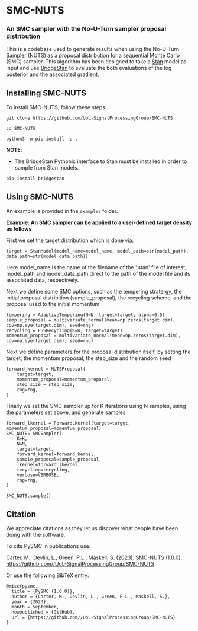 # SMC-NUTS
### An SMC sampler with the No-U-Turn sampler proposal distribution 

This is a codebase used to generate results when using the No-U-Turn Sampler (NUTS) as a proposal distribution for a sequential Monte Carlo (SMC) sampler. This algorithm has been designed to take a [Stan](https://mc-stan.org/) model as input and use [BridgeStan](https://github.com/roualdes/bridgestan) to evaluate the both evaluations of the log posterior and the associated gradient. 


## Installing SMC-NUTS

To install SMC-NUTS, follow these steps:

```
git clone https://github.com/UoL-SignalProcessingGroup/SMC-NUTS

cd SMC-NUTS

python3 -m pip install -e .
```

**NOTE**:
- The BridgeStan Pythonic interface to Stan must be installed in order to sample from Stan models.
```
pip install bridgestan
```

## Using SMC-NUTS

An example is provided in the `examples` folder.

**Example: An SMC sampler can be applied to a user-defined target density as follows**

First we set the target distribution which is done via:
```
target = StanModel(model_name=model_name, model_path=str(model_path), data_path=str(model_data_path))
```
Here model_name is the name of the filename of the '.stan' file of interest, model_path and model_data_path direct to the path of the model file and its associated data, respectively. 

Next we define some SMC options, such as the tempering stratergy, the initial proposal distribition (sample_proposal), the recycling scheme, and the proposal used to the initial momentum.
```
tempering = AdaptiveTempering(N=N, target=target, alpha=0.5)
sample_proposal = multivariate_normal(mean=np.zeros(target.dim), cov=np.eye(target.dim), seed=rng)
recycling = ESSRecycling(K=K, target=target)
momentum_proposal = multivariate_normal(mean=np.zeros(target.dim), cov=np.eye(target.dim), seed=rng)
```

Next we define parameters for the proposal distribution itself, by setting the target, the momentum proposal, the step_size and the random seed
```
forward_kernel = NUTSProposal(
    target=target,
    momentum_proposal=momentum_proposal,
    step_size = step_size,
    rng=rng,
)
```
Finally we set the SMC sampler up for K iterations using N samples, using the parameters set above, and generate samples 
```
forward_lkernel = ForwardLKernel(target=target, momentum_proposal=momentum_proposal)
SMC_NUTS= SMCSampler(
    K=K,
    N=N,
    target=target,
    forward_kernel=forward_kernel,
    sample_proposal=sample_proposal,
    lkernel=forward_lkernel,
    recycling=recycling,
    verbose=VERBOSE,
    rng=rng,
)

SMC_NUTS.sample()
```


## Citation

We appreciate citations as they let us discover what people have been doing with the software. 

To cite PySMC in publications use:

Carter, M., Devlin, L., Green, P.L., Maskell, S. (2023). SMC-NUTS (1.0.0). https://github.com//UoL-SignalProcessingGroup/SMC-NUTS

Or use the following BibTeX entry:

```
@misc{pysmc,
  title = {PySMC (1.0.0)},
  author = {Carter, M., Devlin, L., Green, P.L., Maskell, S.},
  year = {2023},
  month = September,
  howpublished = {GitHub},
  url = {https://github.com//UoL-SignalProcessingGroup/SMC-NUTS}
}
```
